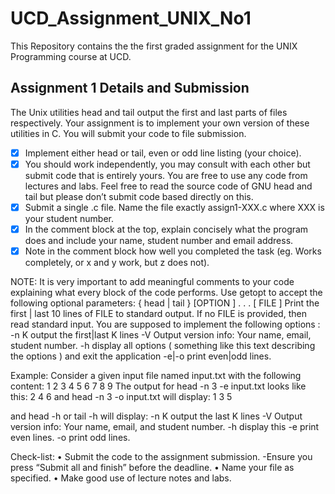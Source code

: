# UCD_Assignment_UNIX_No1

This Repository contains the the first graded assignment for the UNIX Programming course at UCD.

## Assignment 1 Details and Submission

The Unix utilities head and tail output the first and last parts of files respectively.
Your assignment is to implement your own version of these utilities in C.
You will submit your code to file submission.

- [X] Implement either head or tail, even or odd line listing (your choice).
- [X] You should work independently, you may consult with each other but submit code that is entirely yours. You are free to use any code from lectures and labs. Feel free to read the source code of GNU head and tail but please don’t submit code based directly on this.
- [X] Submit a single .c file. Name the file exactly assign1-XXX.c where XXX is your student number.
- [X] In the comment block at the top, explain concisely what the program does and include your name, student number and email address.
- [X] Note in the comment block how well you completed the task (eg. Works completely, or x and y work, but z does not).

NOTE: It is very important to add meaningful comments to your code explaining what every block of the code performs.
Use getopt to accept the following optional parameters:
{ head | tail } [OPTION ] . . . [ FILE ]
Print the first | last 10 lines of FILE to standard output.
If no FILE is provided, then read standard input.
You are supposed to implement the following options :
-n K output the first|last K lines
-V Output version info: Your name, email, student number.
-h display all options ( something like this text describing the options ) and exit the application
-e|-o print even|odd lines.

Example: Consider a given input file named input.txt with the following content:
1
2
3
4
5
6
7
8
9
The output for head -n 3 -e input.txt looks like this:
2
4
6
and head -n 3 -o input.txt will display:
1
3
5

and head -h or tail -h will display:
-n K output the last K lines
-V Output version info: Your name, email, and student number.
-h display this
-e print even lines.
-o print odd lines.

Check-list:
• Submit the code to the assignment submission.
-Ensure you press “Submit all and finish” before the deadline.
• Name your file as specified.
• Make good use of lecture notes and labs.
